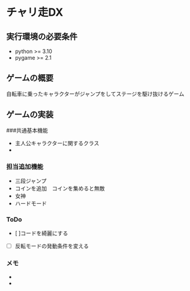 # チャリ走DX

## 実行環境の必要条件
* python >= 3.10
* pygame >= 2.1

## ゲームの概要
自転車に乗ったキャラクターがジャンプをしてステージを駆け抜けるゲーム

## ゲームの実装
###共通基本機能
* 主人公キャラクターに関するクラス
* 
### 担当追加機能
* 三段ジャンプ
* コインを追加　コインを集めると無敵
* 女神
* ハードモード
### ToDo
- [ ]コードを綺麗にする 
- [ ] 反転モードの発動条件を変える
### メモ
* 
* 
